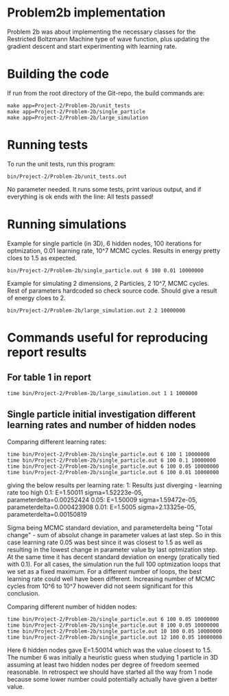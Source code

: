 # Problem2b implementation

Problem 2b was about implementing the necessary classes for the Restricted Boltzmann Machine type of wave function, plus updating the gradient descent and start experimenting with learning rate. 

# Building the code
If run from the root directory of the Git-repo, the build commands are:

```
make app=Project-2/Problem-2b/unit_tests
make app=Project-2/Problem-2b/single_particle 
make app=Project-2/Problem-2b/large_simulation
```

# Running tests

To run the unit tests, run this program:
```
bin/Project-2/Problem-2b/unit_tests.out
```

No parameter needed. It runs some tests, print various output, and if everything is ok ends with the line: All tests passed!

# Running simulations

Example for single particle (in 3D), 6 hidden nodes, 100 iterations for optmization, 0.01 learning rate, 10^7 MCMC cycles. 
Results in energy pretty cloes to 1.5 as expected. 
```
bin/Project-2/Problem-2b/single_particle.out 6 100 0.01 10000000
```

Example for simulating 2 dimensions, 2 Particles, 2 10^7, MCMC cycles. Rest of parameters hardcoded so check source code.
Should give a result of energy cloes to 2. 
```
bin/Project-2/Problem-2b/large_simulation.out 2 2 10000000
```

# Commands useful for reproducing report results 
## For table 1 in report
```
time bin/Project-2/Problem-2b/large_simulation.out 1 1 1000000
```

## Single particle initial investigation different learning rates and number of hidden nodes
Comparing different learning rates:
```
time bin/Project-2/Problem-2b/single_particle.out 6 100 1 10000000
time bin/Project-2/Problem-2b/single_particle.out 6 100 0.1 10000000
time bin/Project-2/Problem-2b/single_particle.out 6 100 0.05 10000000
time bin/Project-2/Problem-2b/single_particle.out 6 100 0.01 10000000
```
giving the below results per learning rate:
1: Results just diverging - learning rate too high
0.1: E=1.50011 sigma=1.52223e-05, parameterdelta=0.00252424
0.05: E=1.50009 sigma=1.59472e-05, parameterdelta=0.000423908
0.01: E=1.5005 sigma=2.13325e-05, parameterdelta=0.00150819

Sigma being MCMC standard deviation, and parameterdelta being "Total change" - sum of absolut change in parameter values at last step.
So in this case learning rate 0.05 was best since it was closest to 1.5 as well as resulting in the lowest change in parameter value by last optmization step. 
At the same time it has decent standard deviation on energy (pratically tied with 0.1).
For all cases, the simulation run the full 100 optmization loops that we set as a fixed maximum. For a different number of loops, the best learning rate could well have been different. 
Increasing number of MCMC cycles from 10^6 to 10^7 however did not seem significant for this conclusion.

Comparing different number of hidden nodes:
```
time bin/Project-2/Problem-2b/single_particle.out 6 100 0.05 10000000
time bin/Project-2/Problem-2b/single_particle.out 8 100 0.05 10000000
time bin/Project-2/Problem-2b/single_particle.out 10 100 0.05 10000000
time bin/Project-2/Problem-2b/single_particle.out 12 100 0.05 10000000
```

Here 6 hidden nodes gave E=1.50014 which was the value closest to 1.5. 
The number 6 was initially a heuristic guess when studying 1 particle in 3D assuming at least two hidden nodes per degree of freedom seemed reasonable. 
In retrospect we should have started all the way from 1 node because some lower number could potentially actually have given a better value. 
